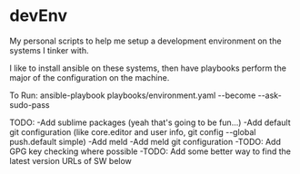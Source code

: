 # devEnv

My personal scripts to help me setup a development environment on the systems I tinker with.

I like to install ansible on these systems, then have playbooks perform the major of the configuration on the machine.

To Run: ansible-playbook playbooks/environment.yaml --become --ask-sudo-pass

TODO:
-Add sublime packages (yeah that's going to be fun...)
-Add default git configuration (like core.editor and user info, git config --global push.default simple)
-Add meld
-Add meld git configuration
-TODO: Add GPG key checking where possible
-TODO: Add some better way to find the latest version URLs of SW below
